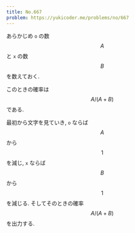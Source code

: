 ```yaml
---
title: No.667
problem: https://yukicoder.me/problems/no/667
---
```

あらかじめ `o` の数 $$ A $$ と `x` の数 $$ B $$ を数えておく.

このときの確率は $$ A/(A+B) $$ である.

最初から文字を見ていき, `o` ならば $$ A $$ から $$ 1 $$ を減じ, `x` ならば $$ B $$ から $$ 1 $$ を減じる. そしてそのときの確率 $$ A/(A+B) $$ を出力する.

